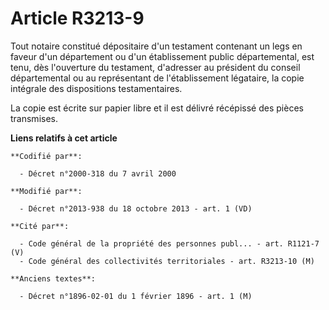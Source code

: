 # Article R3213-9

Tout notaire constitué dépositaire d'un testament contenant un legs en faveur d'un département ou d'un établissement public
départemental, est tenu, dès l'ouverture du testament, d'adresser au président du conseil départemental ou au représentant de
l'établissement légataire, la copie intégrale des dispositions testamentaires. 

La copie est écrite sur papier libre et il est délivré récépissé des pièces transmises.

**Liens relatifs à cet article**

	**Codifié par**:

	  - Décret n°2000-318 du 7 avril 2000

	**Modifié par**:

	  - Décret n°2013-938 du 18 octobre 2013 - art. 1 (VD)

	**Cité par**:

	  - Code général de la propriété des personnes publ... - art. R1121-7 (V)
	  - Code général des collectivités territoriales - art. R3213-10 (M)

	**Anciens textes**:

	  - Décret n°1896-02-01 du 1 février 1896 - art. 1 (M)
